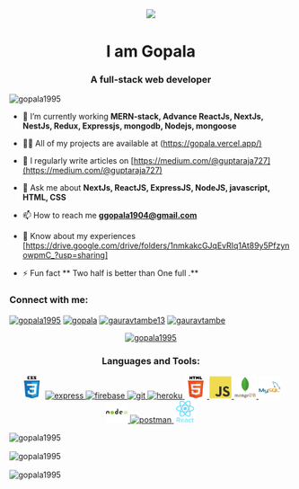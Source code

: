 

<div align="center"> <img src="https://media.giphy.com/media/hvRJCLFzcasrR4ia7z/giphy.gif" width="25px"><h1>I am Gopala</h1></div>
<h3 align="center" font-family="Roboto">A full-stack web developer </h3>

<p align="left"> <img src="https://komarev.com/ghpvc/?username=gopala1995&label=Profile%20views&color=0e75b6&style=flat" alt="gopala1995" /> </p>


- 🌱 I’m currently working **MERN-stack, Advance ReactJs, NextJs, NestJs, Redux, Expressjs, mongodb, Nodejs, mongoose**

- 👨‍💻 All of my projects are available at ([https://gopala.vercel.app/)](https://gopala.vercel.app/)

- 📝 I regularly write articles on [https://medium.com/@guptaraja727](https://medium.com/@guptaraja727)

- 💬 Ask me about **NextJs, ReactJS, ExpressJS, NodeJS, javascript, HTML, CSS**

- 📫 How to reach me **ggopala1904@gmail.com**

- 📄 Know about my experiences [https://drive.google.com/drive/folders/1nmkakcGJqEvRIq1At89y5PfzynowpmC_?usp=sharing]

- ⚡ Fun fact ** Two half is better than One full .**

<h3 align="left">Connect with me:</h3>
<p align="left">
<a href="https://twitter.com/gopalagupta123" target="blank"><img align="center" src="https://raw.githubusercontent.com/rahuldkjain/github-profile-readme-generator/master/src/images/icons/Social/twitter.svg" alt="gopala1995" height="30" width="40" /></a>
<a href="https://www.linkedin.com/in/gopala-b8185b211/" target="blank"><img align="center" src="https://raw.githubusercontent.com/rahuldkjain/github-profile-readme-generator/master/src/images/icons/Social/linked-in-alt.svg" alt="gopala" height="30" width="40" /></a>
<a href="https://www.instagram.com/imgopala13/" target="blank"><img align="center" src="https://raw.githubusercontent.com/rahuldkjain/github-profile-readme-generator/master/src/images/icons/Social/instagram.svg" alt="gauravtambe13" height="30" width="40" /></a>
<a href="https://www.hackerrank.com/guptaraja727" target="blank"><img align="center" src="https://raw.githubusercontent.com/rahuldkjain/github-profile-readme-generator/master/src/images/icons/Social/hackerrank.svg" alt="gauravtambe" height="30" width="40" /></a>

</p> 
<p align="center" display="flex" justify-contents="space-betwwn"> <a href="https://github.com/ryo-ma/github-profile-trophy"><img src="https://github-profile-trophy.vercel.app/?username=gopala1995" alt="gopala1995" /></a> </p>



<h3 align="center">Languages and Tools:</h3>
<div display="flex" justify-contents="space-between" width="100%" align="center"><img src="https://raw.githubusercontent.com/devicons/devicon/master/icons/css3/css3-original-wordmark.svg" alt="css3" width="40" height="40"/> </a> <a href="https://expressjs.com" target="_blank" rel="noreferrer"> <img  src="https://img.favpng.com/16/8/20/node-js-npm-javascript-express-js-png-favpng-N3Dbv2aJzw4MpBe0NuqqDHeQf.jpg" alt="express" width="40" height="40"/> </a> <a href="https://firebase.google.com/" target="_blank" rel="noreferrer"> <img src="https://www.vectorlogo.zone/logos/firebase/firebase-icon.svg" alt="firebase" width="40" height="40"/> </a> <a href="https://git-scm.com/" target="_blank" rel="noreferrer"> <img src="https://www.vectorlogo.zone/logos/git-scm/git-scm-icon.svg" alt="git" width="40" height="40"/> </a> <a href="https://heroku.com" target="_blank" rel="noreferrer"> <img src="https://www.vectorlogo.zone/logos/heroku/heroku-icon.svg" alt="heroku" width="40" height="40"/> </a> <a href="https://www.w3.org/html/" target="_blank" rel="noreferrer"> <img src="https://raw.githubusercontent.com/devicons/devicon/master/icons/html5/html5-original-wordmark.svg" alt="html5" width="40" height="40"/> </a> <a href="https://developer.mozilla.org/en-US/docs/Web/JavaScript" target="_blank" rel="noreferrer"> <img src="https://raw.githubusercontent.com/devicons/devicon/master/icons/javascript/javascript-original.svg" alt="javascript" width="40" height="40"/> </a> <a href="https://www.mongodb.com/" target="_blank" rel="noreferrer"> <img src="https://raw.githubusercontent.com/devicons/devicon/master/icons/mongodb/mongodb-original-wordmark.svg" alt="mongodb" width="40" height="40"/> </a> <a href="https://www.mysql.com/" target="_blank" rel="noreferrer"> <img src="https://raw.githubusercontent.com/devicons/devicon/master/icons/mysql/mysql-original-wordmark.svg" alt="mysql" width="40" height="40"/> </a> <a href="https://nodejs.org" target="_blank" rel="noreferrer"> <img src="https://raw.githubusercontent.com/devicons/devicon/master/icons/nodejs/nodejs-original-wordmark.svg" alt="nodejs" width="40" height="40"/> </a> <a href="https://postman.com" target="_blank" rel="noreferrer"> <img src="https://www.vectorlogo.zone/logos/getpostman/getpostman-icon.svg" alt="postman" width="40" height="40"/> </a>  <a href="https://reactjs.org/" target="_blank" rel="noreferrer"> <img src="https://raw.githubusercontent.com/devicons/devicon/master/icons/react/react-original-wordmark.svg" alt="react" width="40" height="40"/> </a>  </div>





<p><img align="center" src="https://github-readme-stats.vercel.app/api/top-langs?username=gopala1995&show_icons=true&locale=en&layout=compact&theme=gotham" alt="gopala1995" /></p>

<p > <img align="center" src="https://github-readme-stats.vercel.app/api?username=gopala1995&show_icons=true&locale=en&layout=compact&theme=gotham" alt="gopala1995" /></p>

<p><img align="center" src="https://github-readme-streak-stats.herokuapp.com/?user=gopala1995&show_icons=true&locale=en&layout=compact&theme=gotham" alt="gopala1995" /></p>


